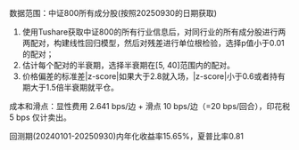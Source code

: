 数据范围：中证800所有成分股(按照20250930的日期获取)

1. 使用Tushare获取中证800的所有行业信息后，对同行业的所有成分股进行两两配对，构建线性回归模型，然后对残差进行单位根检验，选择p值小于0.01的配对；
2. 估计每个配对的半衰期，选择半衰期在[5, 40]范围内的配对。
3. 价格偏差的标准差|z-score|如果大于2.8就入场，|z-score|小于0.6或者持有期大于1.5倍半衰期就平仓。

成本和滑点：显性费用 2.641 bps/边 + 滑点 10 bps/边（=20 bps/回合），印花税 5 bps 仅计卖出。

回测期(20240101-20250930)内年化收益率15.65%，夏普比率0.81